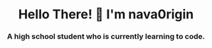 <h1 align="center">Hello There! 👋 I'm nava0rigin</h1>
<h3 align="center">A high school student who is currently learning to code.</h3>
